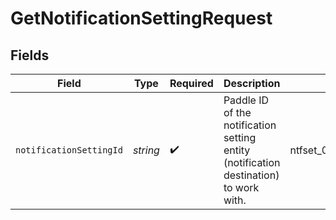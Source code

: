 # GetNotificationSettingRequest


## Fields

| Field                                                                                 | Type                                                                                  | Required                                                                              | Description                                                                           | Example                                                                               |
| ------------------------------------------------------------------------------------- | ------------------------------------------------------------------------------------- | ------------------------------------------------------------------------------------- | ------------------------------------------------------------------------------------- | ------------------------------------------------------------------------------------- |
| `notificationSettingId`                                                               | *string*                                                                              | :heavy_check_mark:                                                                    | Paddle ID of the notification setting entity (notification destination) to work with. | ntfset_01gt21c5pdx9q1e4mh1xrsjjn6                                                     |